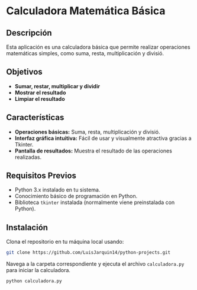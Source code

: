 # Calculadora Matemática Básica

## Descripción

Esta aplicación es una calculadora básica que permite realizar operaciones matemáticas simples, como suma, resta, multiplicación y divisió.

## Objetivos

- **Sumar, restar, multiplicar y dividir**
- **Mostrar el resultado**
- **Limpiar el resultado**

## Características

- **Operaciones básicas:** Suma, resta, multiplicación y divisió.
- **Interfaz gráfica intuitiva:** Fácil de usar y visualmente atractiva gracias a Tkinter.
- **Pantalla de resultados:** Muestra el resultado de las operaciones realizadas.

## Requisitos Previos

- Python 3.x instalado en tu sistema.
- Conocimiento básico de programación en Python.
- Biblioteca `tkinter` instalada (normalmente viene preinstalada con Python).

## Instalación

Clona el repositorio en tu máquina local usando:

```bash
git clone https://github.com/LuisJarquin14/python-projects.git
```

Navega a la carpeta correspondiente y ejecuta el archivo `calculadora.py` para iniciar la calculadora.

```bash
python calculadora.py
```
